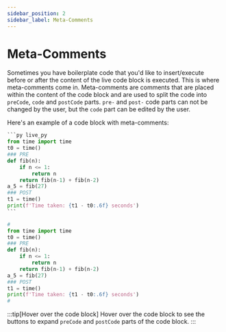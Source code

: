 ```yaml
---
sidebar_position: 2
sidebar_label: Meta-Comments
---
```


# Meta-Comments

Sometimes you have boilerplate code that you'd like to insert/execute before or after the content of the live code block is executed. This is where meta-comments come in. Meta-comments are comments that are placed within the content of the code block and are used to split the code into `preCode`, `code` and `postCode` parts. `pre-` and `post-` code parts can not be changed by the user, but the `code` part can be edited by the user.

Here's an example of a code block with meta-comments:

````py
```py live_py
from time import time
t0 = time()
### PRE
def fib(n):
    if n <= 1:
        return n
    return fib(n-1) + fib(n-2)
a_5 = fib(27)
### POST
t1 = time()
print(f'Time taken: {t1 - t0:.6f} seconds')
```
````


```py live_py
#
from time import time
t0 = time()
### PRE
def fib(n):
    if n <= 1:
        return n
    return fib(n-1) + fib(n-2)
a_5 = fib(27)
### POST
t1 = time()
print(f'Time taken: {t1 - t0:.6f} seconds')
#
```

:::tip[Hover over the code block]
Hover over the code block to see the buttons to expand `preCode` and `postCode` parts of the code block.
:::
